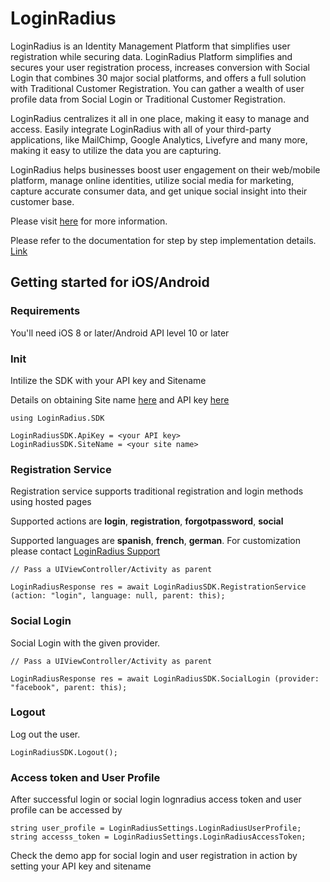 # LoginRadius

LoginRadius is an Identity Management Platform that simplifies user registration while securing data. LoginRadius Platform simplifies and secures your user registration process, increases conversion with Social Login that combines 30 major social platforms, and offers a full solution with Traditional Customer Registration. You can gather a wealth of user profile data from Social Login or Traditional Customer Registration.

LoginRadius centralizes it all in one place, making it easy to manage and access. Easily integrate LoginRadius with all of your third-party applications, like MailChimp, Google Analytics, Livefyre and many more, making it easy to utilize the data you are capturing.

LoginRadius helps businesses boost user engagement on their web/mobile platform, manage online identities, utilize social media for marketing, capture accurate consumer data, and get unique social insight into their customer base.

Please visit [here](http://www.loginradius.com/) for more information.

Please refer to the documentation for step by step implementation details. [Link](http://apidocs.loginradius.com/docs/xamarin-library-v1)

## Getting started for iOS/Android

### Requirements
You'll need iOS 8 or later/Android API level 10 or later

### Init
Intilize the SDK with your API key and Sitename

Details on obtaining Site name [here](http://support.loginradius.com/hc/en-us/articles/204614109-How-do-I-get-my-LoginRadius-Site-Name-) and API key [here](http://apidocs.loginradius.com/docs/get-api-key-and-secret)

```
using LoginRadius.SDK

LoginRadiusSDK.ApiKey = <your API key>
LoginRadiusSDK.SiteName = <your site name>
```

### Registration Service

Registration service supports traditional registration and login methods using hosted pages

Supported actions are __login__, __registration__, __forgotpassword__, __social__

Supported languages are __spanish__, __french__, __german__. For customization please contact [LoginRadius Support](http://support.loginradius.com/hc/en-us/requests/new)

```
// Pass a UIViewController/Activity as parent

LoginRadiusResponse res = await LoginRadiusSDK.RegistrationService (action: "login", language: null, parent: this);

```

### Social Login

Social Login with the given provider.

```
// Pass a UIViewController/Activity as parent

LoginRadiusResponse res = await LoginRadiusSDK.SocialLogin (provider: "facebook", parent: this);

```

### Logout
Log out the user.

```
LoginRadiusSDK.Logout();

```

### Access token and User Profile

After successful login or social login lognradius access token and user profile can be accessed by

```
string user_profile = LoginRadiusSettings.LoginRadiusUserProfile;
string accesss_token = LoginRadiusSettings.LoginRadiusAccessToken;

```
Check the demo app for social login and user registration in action by setting your API key and sitename
